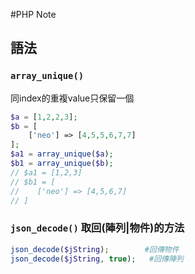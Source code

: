 #PHP Note

## 語法

### `array_unique()`
同index的重複value只保留一個   
```php
$a = [1,2,2,3];   
$b = [
	['neo'] => [4,5,5,6,7,7]
];
$a1 = array_unique($a);
$b1 = array_unique($b);
// $a1 = [1,2,3]
// $b1 = [
//    ['neo'] => [4,5,6,7]
// ]
```

### `json_decode()` 取回(陣列|物件)的方法   
```php
json_decode($jString);        #回傳物件
json_decode($jString, true);   #回傳陣列
```

